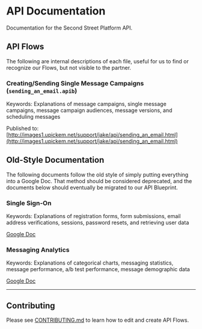 # API Documentation

Documentation for the Second Street Platform API.

## API Flows

The following are internal descriptions of each file, useful for us to find or recognize our Flows, but not visible to the partner.

### Creating/Sending Single Message Campaigns (`sending_an_email.apib`)

Keywords: Explanations of message campaigns, single message campaigns, message campaign audiences, message versions, and scheduling messages

Published to: [http://images1.upickem.net/support/jake/api/sending_an_email.html](http://images1.upickem.net/support/jake/api/sending_an_email.html)

## Old-Style Documentation

The following documents follow the old style of simply putting everything into a Google Doc. That method should be considered deprecated, and the documents below should eventually be migrated to our API Blueprint.

### Single Sign-On

Keywords: Explanations of registration forms, form submissions, email address verifications, sessions, password resets, and retrieving user data

[Google Doc](https://docs.google.com/document/d/1UI9gMAWRMPR2u8EryumVXSAELJknuErIpoqq7lDyBsc/edit)

### Messaging Analytics

Keywords: Explanations of categorical charts, messaging statistics, message performance, a/b test performance, message demographic data

[Google Doc](https://docs.google.com/document/d/1Mb0h_b7SZCtRfhgc3Tge7Z9oa_YPLEUy9BAd2QxDl6A/edit)

---

## Contributing

Please see [CONTRIBUTING.md](https://github.com/secondstreet/api-docs/blob/master/CONTRIBUTING.md) to learn how to edit and create API Flows.
